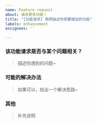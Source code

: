 ```yaml
---
name: Feature request
about: 请求更多功能！
title: "[功能请求] 简明描述你想要增加的功能"
labels: enhancement
assignees: ''

---
```


### 该功能请求是否与某个问题相关？
> 描述你遇到的问题~

### 可能的解决办法
> 如果可以，给出一个解决思路~

### 其他
> 补充说明

